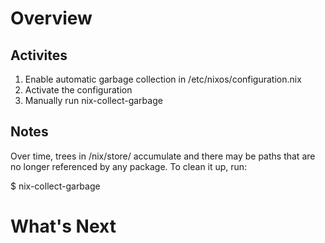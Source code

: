 # Overview


## Activites

1. Enable automatic garbage collection in /etc/nixos/configuration.nix
2. Activate the configuration
3. Manually run nix-collect-garbage

## Notes

Over time, trees in /nix/store/ accumulate and there may be paths that are no longer referenced by any package. To clean it up, run:

$ nix-collect-garbage


# What's Next
